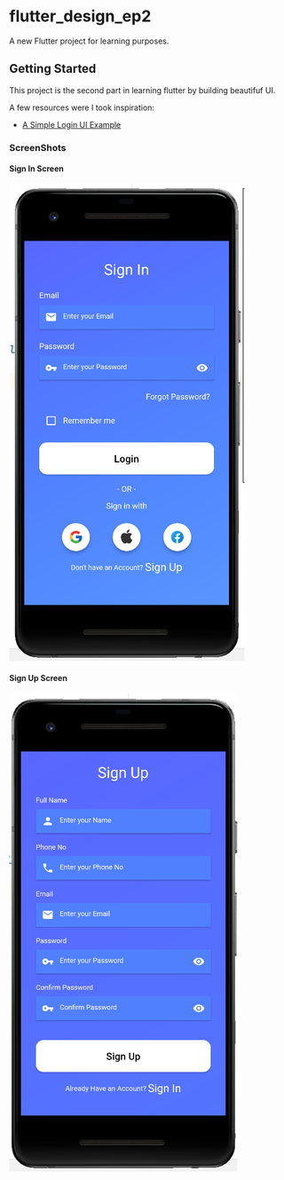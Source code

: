 # flutter_design_ep2

A new Flutter project for learning purposes.

## Getting Started

This project is the second part in learning flutter by building beautifuf UI.

A few resources were I took inspiration:

- [A Simple Login UI Example](https://flutterawesome.com/a-simple-login-ui-example-for-flutter/)

### ScreenShots

#### Sign In Screen
![Sign In Screen](/assets/images/Sign%20In.PNG)

#### Sign Up Screen
![Sign Up Screen](/assets/images/Sign%20Up.PNG)
